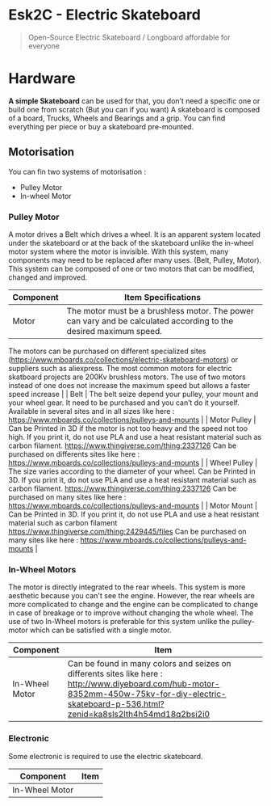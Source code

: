 # Esk2C - Electric Skateboard

> Open-Source Electric Skateboard / Longboard affordable for everyone
> 

# Hardware

**A simple Skateboard** can be used for that, you don’t need a specific one or build one from scratch (But you can if you want)
A skateboard is composed of a board, Trucks, Wheels and Bearings and a grip. You can find everything per piece or buy a skateboard pre-mounted.

## Motorisation

You can fin two systems of motorisation :
- Pulley Motor
- In-wheel Motor

### Pulley Motor

A motor drives a Belt which drives a wheel. It is an apparent system located under the skateboard or at the back of the skateboard unlike the in-wheel motor system where the motor is invisible. With this system, many components may need to be replaced after many uses. (Belt, Pulley, Motor). This system can be composed of one or two motors that can be modified, changed and improved.

| Component | Item Specifications |
| --- | --- |
| Motor | The motor must be a brushless motor. The power can vary and be calculated according to the desired maximum speed.
The motors can be purchased on different specialized sites (https://www.mboards.co/collections/electric-skateboard-motors) or suppliers such as aliexpress. 
The most common motors for electric skatboard projects are 200Kv brushless motors. The use of two motors instead of one does not increase the maximum speed but allows a faster speed increase |
| Belt | The belt seize depend your pulley, your mount and your wheel gear.
It need to be purchased and you can’t do it yourself.
Available in several sites and in all sizes like here : https://www.mboards.co/collections/pulleys-and-mounts |
| Motor Pulley | Can be Printed in 3D if the motor is not too heavy and the speed not too high. If you print it, do not use PLA and use a heat resistant material such as carbon filament. https://www.thingiverse.com/thing:2337126
Can be purchased on differents sites like here : https://www.mboards.co/collections/pulleys-and-mounts |
| Wheel Pulley | The size varies according to the diameter of your wheel.
Can be Printed in 3D. If you print it, do not use PLA and use a heat resistant material such as carbon filament. https://www.thingiverse.com/thing:2337126
Can be purchased on many sites like here : https://www.mboards.co/collections/pulleys-and-mounts |
| Motor Mount | Can be Printed in 3D. If you print it, do not use PLA and use a heat resistant material such as carbon filament https://www.thingiverse.com/thing:2429445/files
Can be purchased on many sites like here : https://www.mboards.co/collections/pulleys-and-mounts |

### In-Wheel Motors

The motor is directly integrated to the rear wheels. This system is more aesthetic because you can't see the engine. However, the rear wheels are more complicated to change and the engine can be complicated to change in case of breakage or to improve without changing the whole wheel.
The use of two In-Wheel motors is preferable for this system unlike the pulley-motor which can be satisfied with a single motor.

| Component | Item |
| --- | --- |
| In-Wheel Motor | Can be found in many colors and seizes on differents sites like here : http://www.diyeboard.com/hub-motor-8352mm-450w-75kv-for-diy-electric-skateboard-p-536.html?zenid=ka8sls2lth4h54md18q2bsi2i0 |

### Electronic

Some electronic is required to use the electric skateboard. 

| Component | Item |
| --- | --- |
| In-Wheel Motor |  |

